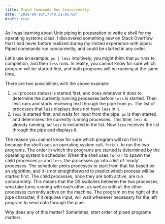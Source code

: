 ```yaml
---
title: Piped Commands Run Concurrently
date: '2018-09-10T17:40:21-05:00'
draft: true
---
```

As I was learning about Unix piping in preparation to write a shell for my operating systems class, I discovered something new on Stack Overflow that I had never before realized during my limited experience with pipes: Piped commands run concurrently, and could be started in any order.

Let's use an example: `ps | less`
Intuitively, you might think that `ps` runs to completion, and then `less` runs. In reality, you cannot know for sure which program will be started first, and both programs will be running at the same time.

There are two possibilities with the above example:
1. `ps` (process status) is started first, and does whatever it does to determine the currently running processes before `less` is started. Then less runs and starts receiving text through the pipe from `ps`. The list of processes that `less` displays does not have `less` in it.
2. `less` is started first, and waits for input from the pipe. `ps` is then started, and determines the currently running processes. This time, `less` is already running, so `less` is included in the list. Now `less` receives the list through the pipe and displays it.

The reason you cannot know for sure which program will run first is because the shell uses an operating system call, `fork()`, to run the two programs. The order in which the programs are started is determined by the operating system's scheduler. When the shell uses `fork()` to spawn the child processes `ps` and `less`, the processes go into a list of 'ready' processes. The scheduler picks processes to start from that list based on an algorithm, and it is not straightforward to predict which process will be started first. The child processes, once they are both active, are run concurrently. This means that the OS switches between the two processes, who take turns running with each other, as well as with all the other processes currently active on the machine. The program on the right of the pipe character, if it requires input, will wait whenever necessary for the left program to send data through the pipe.

Why does any of this matter? Sometimes, start order of piped programs matters. 
